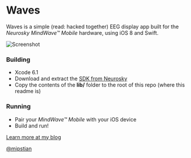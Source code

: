 # Waves

Waves is a simple (read: hacked together) EEG display app built for the *Neurosky MindWave&trade; Mobile* hardware, using iOS 8 and Swift.

![Screenshot](http://www.giorgiocalderolla.com/img/waves_shot.png)

### Building

* Xcode 6.1
* Download and extract the [SDK from Neurosky](http://store.neurosky.com/products/developer-tools-3-iphone)
* Copy the contents of the **lib/** folder to the root of this repo (where this readme is)

### Running

* Pair your *MindWave&trade; Mobile* with your iOS device
* Build and run!


[Learn more at my blog](http://giorgiocalderolla.com/brain-waves-swift-and-you.html)

[@mipstian](https://twitter.com/mipstian)
